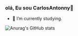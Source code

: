 ### olá, Eu sou CarlosAntonny👋

- 🔭 I’m currently studying.

  
![Anurag's GitHub stats](https://github-readme-stats.vercel.app/api?username=CarlosAntonny&show_icons=true&theme=tokyonight)
